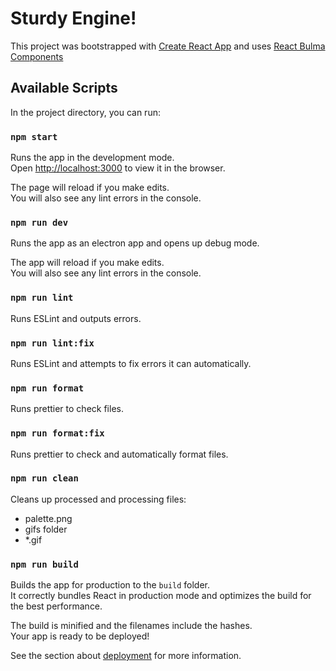 # Sturdy Engine!

This project was bootstrapped with [Create React App](https://github.com/facebook/create-react-app) and uses [React Bulma Components](https://react-bulma.dev/en/storybook)

## Available Scripts

In the project directory, you can run:

### `npm start`

Runs the app in the development mode.\
Open [http://localhost:3000](http://localhost:3000) to view it in the browser.

The page will reload if you make edits.\
You will also see any lint errors in the console.

### `npm run dev`

Runs the app as an electron app and opens up debug mode.

The app will reload if you make edits.\
You will also see any lint errors in the console.

### `npm run lint`

Runs ESLint and outputs errors.

### `npm run lint:fix`

Runs ESLint and attempts to fix errors it can automatically.

### `npm run format`

Runs prettier to check files.

### `npm run format:fix`

Runs prettier to check and automatically format files.

### `npm run clean`

Cleans up processed and processing files:

- palette.png
- gifs folder
- \*.gif

### `npm run build`

Builds the app for production to the `build` folder.\
It correctly bundles React in production mode and optimizes the build for the best performance.

The build is minified and the filenames include the hashes.\
Your app is ready to be deployed!

See the section about [deployment](https://facebook.github.io/create-react-app/docs/deployment) for more information.
